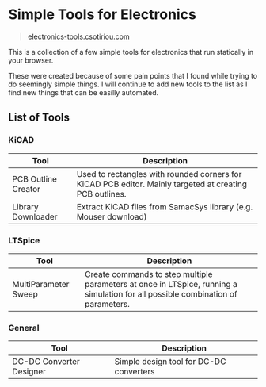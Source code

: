 # Simple Tools for Electronics

> [electronics-tools.csotiriou.com](https://electronics-tools.csotiriou.com)

This is a collection of a few simple tools for electronics that run statically in your browser.

These were created because of some pain points that I found while trying to do seemingly simple things. I will continue to add new tools to the list as I find new things that can be easilly automated.

## List of Tools

### KiCAD

| Tool | Description |
|------|-------------|
|PCB Outline Creator | Used to rectangles with rounded corners for KiCAD PCB editor. Mainly targeted at creating PCB outlines. |
|Library Downloader | Extract KiCAD files from SamacSys library (e.g. Mouser download) |

### LTSpice

| Tool | Description |
|------|-------------|
|MultiParameter Sweep | Create commands to step multiple parameters at once in LTSpice, running a simulation for all possible combination of parameters. |

### General

| Tool | Description |
|------|-------------|
|DC-DC Converter Designer | Simple design tool for DC-DC converters|